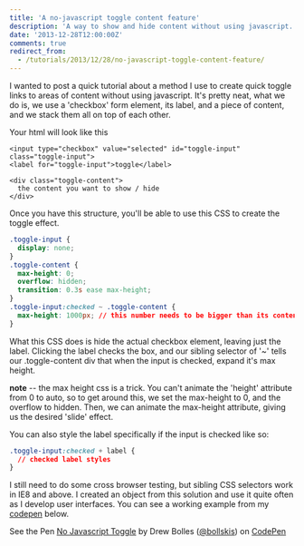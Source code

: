 ```yaml
---
title: 'A no-javascript toggle content feature'
description: 'A way to show and hide content without using javascript.'
date: '2013-12-28T12:00:00Z'
comments: true
redirect_from:
  - /tutorials/2013/12/28/no-javascript-toggle-content-feature/
---
```


I wanted to post a quick tutorial about a method I use to create quick toggle links to areas of content without using javascript. It's pretty neat, what we do is, we use a 'checkbox' form element, its label, and a piece of content, and we stack them all on top of each other.

Your html will look like this

```markup
<input type="checkbox" value="selected" id="toggle-input" class="toggle-input">
<label for="toggle-input">toggle</label>

<div class="toggle-content">
  the content you want to show / hide
</div>
```

Once you have this structure, you'll be able to use this CSS to create the toggle effect.

```css
.toggle-input {
  display: none;
}
.toggle-content {
  max-height: 0;
  overflow: hidden;
  transition: 0.3s ease max-height;
}
.toggle-input:checked ~ .toggle-content {
  max-height: 1000px; // this number needs to be bigger than its content
}
```

What this CSS does is hide the actual checkbox element, leaving just the label. Clicking the label checks the box, and our sibling selector of '~' tells our .toggle-content div that when the input is checked, expand it's max height.

**note** -- the max height css is a trick. You can't animate the 'height' attribute from 0 to auto, so to get around this, we set the max-height to 0, and the overflow to hidden. Then, we can animate the max-height attribute, giving us the desired 'slide' effect.

You can also style the label specifically if the input is checked like so:

```css
.toggle-input:checked + label {
  // checked label styles
}
```

I still need to do some cross browser testing, but sibling CSS selectors work in IE8 and above. I created an object from this solution and use it quite often as I develop user interfaces. You can see a working example from my [codepen](http://codepen.io/bollskis "Drew Bolles' codepen") below.

<p data-height="400" data-theme-id="0" data-slug-hash="aqykc" data-user="bollskis" data-default-tab="result" class='codepen'>See the Pen <a href='http://codepen.io/bollskis/pen/aqykc'>No Javascript Toggle</a> by Drew Bolles (<a href='http://codepen.io/bollskis'>@bollskis</a>) on <a href='http://codepen.io'>CodePen</a></p>
<script async src="//codepen.io/assets/embed/ei.js"></script>
